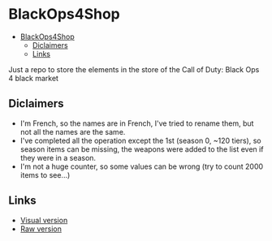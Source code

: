 # BlackOps4Shop

- [BlackOps4Shop](#blackops4shop)
  - [Diclaimers](#diclaimers)
  - [Links](#links)

Just a repo to store the elements in the store of the Call of Duty: Black Ops 4 black market

## Diclaimers

- I'm French, so the names are in French, I've tried to rename them, but not all the names are the same.
- I've completed all the operation except the 1st (season 0, ~120 tiers), so season items can be missing, the weapons were added to the list even if they were in a season.
- I'm not a huge counter, so some values can be wrong (try to count 2000 items to see...)

## Links

- [Visual version](ITEMS.md)
- [Raw version](RAW.md)
